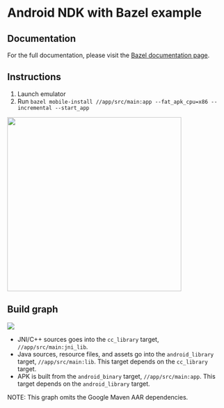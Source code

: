 # Android NDK with Bazel example

## Documentation

For the full documentation, please visit the [Bazel documentation page](https://docs.bazel.build/versions/master/android-ndk.html).

## Instructions

1) Launch emulator
2) Run `bazel mobile-install //app/src/main:app --fat_apk_cpu=x86 --incremental --start_app`

<img src="/images/result.png" width="400px" />

## Build graph

![](/images/graph.png)

- JNI/C++ sources goes into the `cc_library` target, `//app/src/main:jni_lib`.
- Java sources, resource files, and assets go into the `android_library`
  target, `//app/src/main:lib`. This target depends on the `cc_library` target.
- APK is built from the `android_binary` target, `//app/src/main:app`. This
  target depends on the `android_library` target.

NOTE: This graph omits the Google Maven AAR dependencies.
